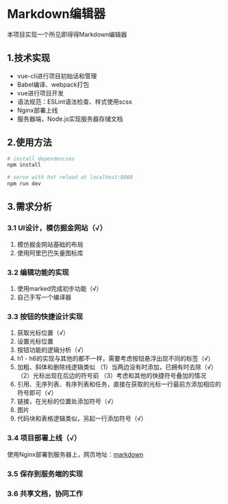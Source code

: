 # Markdown编辑器
本项目实现一个所见即得得Markdown编辑器

## 1.技术实现
- vue-cli进行项目初始话和管理
- Babel编译、webpack打包
- vue进行项目开发
- 语法规范：ESLint语法检查、样式使用scss
- Nginx部署上线
- 服务器端，Node.js实现服务器存储文档

## 2.使用方法

``` bash
# install dependencies
npm install

# serve with hot reload at localhost:8080
npm run dev
```

## 3.需求分析
### 3.1 UI设计，模仿掘金网站（√）
1. 模仿掘金网站基础的布局 
2. 使用阿里巴巴矢量图标库

### 3.2 编辑功能的实现
1. 使用marked完成初步功能（√）
2. 自己手写一个编译器


### 3.3 按钮的快捷设计实现
1. 获取光标位置（√）
2. 设置光标位置
3. 按钮功能的逻辑分析（√）
4. h1 - h6的实现与其他的都不一样，需要考虑按钮悬浮出现不同的标签（√）
5. 加粗、斜体和删除线逻辑类似
（1）当两边没有时添加，已拥有时去除（√）
（2）光标出现在后边的符号前
（3）考虑和其他的快捷符号叠加的情况   
7. 引用、无序列表、有序列表和任务，直接在获取的光标一行最前方添加相应的符号即可（√）
9. 链接，在光标的位置处添加符号（√）
10. 图片
11. 代码块和表格逻辑类似，另起一行添加符号（√）

### 3.4 项目部署上线（√）
使用Nginx部署到服务器上，网页地址：[markdown](http://markdown.wutortoise.cn/#/)

### 3.5 保存到服务端的实现
### 3.6 共享文档，协同工作
